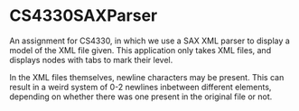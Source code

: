 # CS4330SAXParser

An assignment for CS4330, in which we use a SAX XML parser to display a model of the XML file given. This application only takes XML files, and displays nodes with tabs to mark their level. 

In the XML files themselves, newline characters may be present. This can result in a weird system of 0-2 newlines inbetween different elements, depending on whether there was one present in the original file or not.
